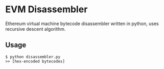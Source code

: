 # EVM Disassembler

Ethereum virtual machine bytecode disassembler written in python, uses recursive descent algorithm.

## Usage
```
$ python disassembler.py
>> [hex-encoded bytecodes]
```